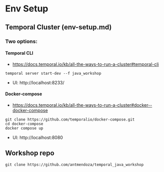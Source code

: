 

# Env Setup

## Temporal Cluster (env-setup.md)

### Two options:
#### Temporal CLI
- https://docs.temporal.io/kb/all-the-ways-to-run-a-cluster#temporal-cli

`temporal server start-dev --f java_workshop`

- UI: http://localhost:8233/

#### Docker-compose
- https://docs.temporal.io/kb/all-the-ways-to-run-a-cluster#docker--docker-compose

```
git clone https://github.com/temporalio/docker-compose.git
cd docker-compose
docker compose up
```

- UI: http://localhost:8080


## Workshop repo 

`git clone https://github.com/antmendoza/temporal_java_workshop`

